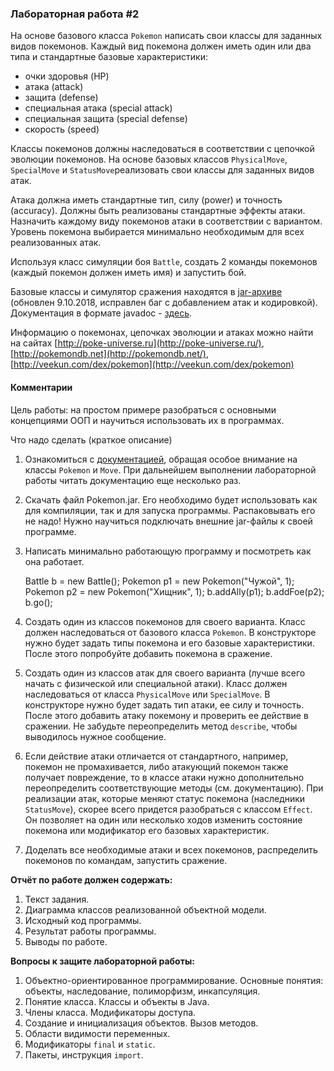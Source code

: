 
### Лабораторная работа #2

На основе базового класса  `Pokemon`  написать свои классы для заданных видов покемонов. Каждый вид покемона должен иметь один или два типа и стандартные базовые характеристики:

-   очки здоровья (HP)
-   атака (attack)
-   защита (defense)
-   специальная атака (special attack)
-   специальная защита (special defense)
-   скорость (speed)

Классы покемонов должны наследоваться в соответствии с цепочкой эволюции покемонов. На основе базовых классов  `PhysicalMove`,  `SpecialMove`  и  `StatusMove`реализовать свои классы для заданных видов атак.

Атака должна иметь стандартные тип, силу (power) и точность (accuracy). Должны быть реализованы стандартные эффекты атаки. Назначить каждому виду покемонов атаки в соответствии с вариантом. Уровень покемона выбирается минимально необходимым для всех реализованных атак.

Используя класс симуляции боя  `Battle`, создать 2 команды покемонов (каждый покемон должен иметь имя) и запустить бой.

Базовые классы и симулятор сражения находятся в  [jar-архиве](https://se.ifmo.ru/documents/10180/660917/Pokemon.jar/a7ce60af-6ee6-47d0-a95e-e5ed9a697bd2) (обновлен 9.10.2018, исправлен баг с добавлением атак и кодировкой). Документация в формате javadoc -  [здесь](https://se.ifmo.ru/~tony/doc/).

Информацию о покемонах, цепочках эволюции и атаках можно найти на сайтах  [http://poke-universe.ru](http://poke-universe.ru/),  [http://pokemondb.net](http://pokemondb.net/), [http://veekun.com/dex/pokemon](http://veekun.com/dex/pokemon)

#### Комментарии

Цель работы: на простом примере разобраться с основными концепциями ООП и научиться использовать их в программах.

Что надо сделать (краткое описание)

1.  Ознакомиться с  [документацией](https://se.ifmo.ru/~tony/doc/), обращая особое внимание на классы  `Pokemon` и  `Move`. При дальнейшем выполнении лабораторной работы читать документацию еще несколько раз.
2.  Скачать файл Pokemon.jar. Его необходимо будет использовать как для компиляции, так и для запуска программы. Распаковывать его не надо! Нужно научиться подключать внешние jar-файлы к своей программе.
3.  Написать минимально работающую программу и посмотреть как она работает.
    
    Battle b = new Battle();
    Pokemon p1 = new Pokemon("Чужой", 1);
    Pokemon p2 = new Pokemon("Хищник", 1);
    b.addAlly(p1);
    b.addFoe(p2);
    b.go();
    
4.  Создать один из классов покемонов для своего варианта. Класс должен наследоваться от базового класса  `Pokemon`. В конструкторе нужно будет задать типы покемона и его базовые характеристики. После этого попробуйте добавить покемона в сражение.
5.  Создать один из классов атак для своего варианта (лучше всего начать с физической или специальной атаки). Класс должен наследоваться от класса  `PhysicalMove` или  `SpecialMove`. В конструкторе нужно будет задать тип атаки, ее силу и точность. После этого добавить атаку покемону и проверить ее действие в сражении. Не забудьте переопределить метод  `describe`, чтобы выводилось нужное сообщение.
6.  Если действие атаки отличается от стандартного, например, покемон не промахивается, либо атакующий покемон также получает повреждение, то в классе атаки нужно дополнительно переопределить соответствующие методы (см. документацию). При реализации атак, которые меняют статус покемона (наследники  `StatusMove`), скорее всего придется разобраться с классом  `Effect`. Он позволяет на один или несколько ходов изменить состояние покемона или модификатор его базовых характеристик.
7.  Доделать все необходимые атаки и всех покемонов, распределить покемонов по командам, запустить сражение.


**Отчёт по работе должен содержать:**

1.  Текст задания.
2.  Диаграмма классов реализованной объектной модели.
3.  Исходный код программы.
4.  Результат работы программы.
5.  Выводы по работе.

**Вопросы к защите лабораторной работы:**

1.  Объектно-ориентированное программирование. Основные понятия: объекты, наследование, полиморфизм, инкапсуляция.
2.  Понятие класса. Классы и объекты в Java.
3.  Члены класса. Модификаторы доступа.
4.  Создание и инициализация объектов. Вызов методов.
5.  Области видимости переменных.
6.  Модификаторы  `final`  и  `static`.
7.  Пакеты, инструкция  `import`.
